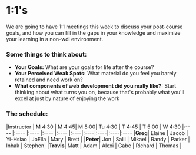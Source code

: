 # 1:1's
We are going to have 1:1 meetings this week to discuss your post-course goals, and how you can fill in the gaps in your knowledge and maximize your learning in a non-wdi environment. 

### Some things to think about:

* __Your Goals:__ What are your goals for life after the course?
* __Your Perceived Weak Spots:__ What material do you feel you barely retained and need work on?
* __What components of web development did you really like?:__ Start thinking about what turns you on, because that's probably what you'll excel at just by nature of enjoying the work

### The schedule:

|Instructor | M 4:30 | M 4:45| M 5:00| Tu 4:30 | T 4:45 | T 5:00 | W 4:30
|:----    |:----  |:----  |:----  |:---- |:----|:----|:----|:----|:----
|__Greg__| Elaine | Jacob | Yi-Hsiao | JoElla | Mary | Brett | 
|__Peter__| Jon | Salil | Mikael | Randy | Parker | Inhak | Stephen|
|__Travis__|  Matt | Adam | Alexi | Gabe | Richard | Thomas |
